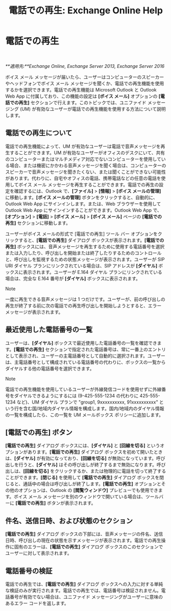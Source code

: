 ﻿---
title: '電話での再生: Exchange Online Help'
TOCTitle: 電話での再生
ms:assetid: 511e4950-340a-48cc-a020-35d11e76b993
ms:mtpsurl: https://technet.microsoft.com/ja-jp/library/Dn205136(v=EXCHG.150)
ms:contentKeyID: 54651681
ms.date: 05/22/2018
mtps_version: v=EXCHG.150
ms.translationtype: HT
---

# 電話での再生

 

_**適用先:**Exchange Online, Exchange Server 2013, Exchange Server 2016_

ボイス メール メッセージが届いたら、ユーザーはコンピューターのスピーカーやヘッドフォンでボイス メール メッセージを聞くか、電話での再生機能を使用するかを選択できます。電話での再生機能は Microsoft Outlook と Outlook Web App に付属しており、この機能の設定は **\[ボイス メール\]** オプションの **\[電話での再生\]** セクションで行えます。このトピックでは、ユニファイド メッセージング (UM) が有効なユーザーが電話での再生機能を使用する方法について説明します。

## 電話での再生について

電話での再生機能によって、UM が有効なユーザーは電話で音声メッセージを再生することができます。UM が有効なユーザーがオフィスのデスクにいて、共有のコンピューターまたはマルチメディア対応でないコンピューターを使用している場合、または機密にかかわる音声メッセージを聞く場合は、コンピューターのスピーカーで音声メッセージを聞きたくない、または聞くことができない可能性があります。代わりに、自宅やオフィスの電話、携帯電話などの任意の電話を使用してボイス メール メッセージを再生することができます。電話での再生の設定を確認するには、Outlook で、**\[ファイル\]** \> **\[情報\]** \> **\[ボイス メールの管理\]** に移動します。**\[ボイス メールの管理\]** ボタンをクリックすると、自動的に、Outlook Web App にサインインします。または、Web ブラウザーを使用して Outlook Web App にサインインすることができます。Outlook Web App で、**\[オプション\]** \> **\[電話\]** \> **\[ボイス メール\]** \> **\[ボイス メール\]** ページの **\[電話での再生\]** セクションに移動します。

ユーザーがボイス メールの形式で \[電話での再生\] ツール バー オプションをクリックすると、**\[電話での再生\]** ダイアログ ボックスが表示されます。**\[電話での再生\]** ボックスには、音声メッセージを再生するために使用する電話番号を選択または入力したり、呼び出しを開始または終了したりするためのコントロールと、呼び出しを監視するための状態メッセージが表示されます。ユーザーが SIP URI ダイヤル プランにリンクされている場合は、SIP アドレスが **\[ダイヤル\]** ボックスに表示されます。ユーザーが E.164 ダイヤル プランにリンクされている場合は、完全な E.164 番号が **\[ダイヤル\]** ボックスに表示されます。


> [!NOTE]
> 一度に再生できる音声メッセージは 1 つだけです。ユーザーが、前の呼び出しの再生が終了する前に次の電話での再生呼び出しを開始しようとすると、エラー メッセージが表示されます。



## 最近使用した電話番号の一覧

ユーザーは、**\[ダイヤル\]** ボックスで最近使用した電話番号の一覧を確認できます。**\[電話での再生\]** セクションで指定された電話番号は、常に一番上のエントリとして表示され、ユーザーの主電話番号として自動的に選択されます。ユーザーは、主電話番号として構成されている電話番号の代わりに、ボックスの一覧からダイヤルする他の電話番号を選択できます。


> [!NOTE]
> 電話での再生機能を使用しているユーザーが外線発信コードを使用せずに外線番号をダイヤルできるようにするには (9-425-555-1234 の代わりに 425-555-1234 など)、UM ダイヤル プランで "group1, 9xxxxxxxxxx, 91xxxxxxxxxx" という行を含む国/地域内ダイヤル情報を構成します。国内/地域内のダイヤル情報の一覧を構成したら、この一覧を UM メールボックス ポリシーに追加します。



## \[電話での再生\] ボタン

**\[電話での再生\]** ダイアログ ボックスには、**\[ダイヤル\]** と **\[回線を切る\]** というオプションがあります。**\[電話での再生\]** ダイアログ ボックスを初めて開いたときは、**\[ダイヤル\]** が有効になっており、**\[回線を切る\]** が無効になっています。呼び出しを行うと、**\[ダイヤル\]** はその呼び出しが終了するまで無効になります。呼び出しは、**\[回線を切る\]** をクリックするか、または物理的に電話を切って終了することができます。**\[閉じる\]** を使用して **\[電話での再生\]** ダイアログ ボックスを閉じると、通話中の場合は呼び出しが終了します。**\[電話での再生\]** オプションとその他のオプションは、Outlook の **\[閲覧ウィンドウ\]** プレビューでも使用できます。ボイス メール メッセージを別のウィンドウで開いている場合は、ツールバーに **\[電話での再生\]** ボタンが表示されます。

## 件名、送信日時、および状態のセクション

**\[電話での再生\]** ダイアログ ボックスの下部には、音声メッセージの件名、送信日時、呼び出しの現在の状態を示すメッセージが表示されます。電話での再生操作に固有のエラーは、**\[電話での再生\]** ダイアログ ボックスのこのセクションでユーザーに対して表示されます。

## 電話番号の検証

電話での再生では、**\[電話での再生\]** ダイアログ ボックスへの入力に対する単純な検証のみが実行されます。電話での再生では、電話番号は検証されません。電話番号が有効でない場合は、ユニファイド メッセージングがユーザーに意味のあるエラー コードを返します。

